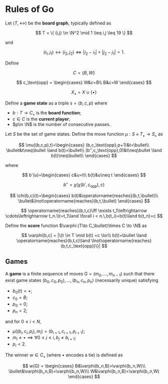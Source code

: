 # Rules of Go

Let $(T, \leftrightarrow)$ be the **board graph**, typically defined as

$$
T = \{ (i,j) \in \N^2 \mid 1 \leq i,j \leq 19 \}
$$

and

$$
(i_1,j_1)\leftrightarrow(i_2,j_2)\iff |i_2-i_1|+|j_2-j_1|=1\text{.}
$$

Define

$$
C = \{B,W\}
$$

$$
c_\text{opp} = \begin{cases}
W&c=B\\
B&c=W
\end{cases}
$$

$$
X_\bullet = X \cup \{\bullet\}
$$

Define a **game state** as a triple $s = (b,c,p)$ where

- $b : T \to C_{\bullet}$ is the **board function**;
- $c\in C$ is the **current player**;
- $p\in \N$ is the number of consecutive passes.

Let $S$ be the set of game states. Define the move function $\mu: S \times T_\bullet \to S_\bullet$ as

$$
\mu((b,c,p),t)=\begin{cases}
(b,c_\text{opp},p+1)&t=\bullet\\
\bullet&t\neq\bullet \land b(t)=\bullet\\
(b'',c_\text{opp},0)&t\neq\bullet \land b(t)\neq\bullet\\
\end{cases}
$$

where

$$
b'(u)=\begin{cases}
c&u=t\\
b(t)&u\neq t
\end{cases}
$$

$$
b'' = \chi(\chi(b',c_\text{opp}),c)
$$

$$
\chi(b,c)(t)=\begin{cases}
b(t)&\operatorname{reaches}(b,t,\bullet)\\
\bullet&\lnot\operatorname{reaches}(b,t,\bullet)
\end{cases}
$$

$$
\operatorname{reaches}(b,t,c)\iff \exists t_1\leftrightarrow \cdots\leftrightarrow t_n.\\t=t_1\land \forall i < n.\,b(t_i)=b(t)\land b(t_n)=c
$$

Define the **score** function $\varphi:(T\to C_\bullet)\times C \to \N$ as

$$
\varphi(b,c) = |\{t \in T \mid b(t) =c \lor\\
b(t)=\bullet \land \operatorname{reaches}(b,t,c)\land \lnot\operatorname{reaches}(b,t,c_\text{opp})\}|
$$


## Games

A **game** is a finite sequence of moves $G = (m_0,\ldots,m_{n-1})$ such that there exist game states $(b_0,c_0,p_0),\ldots,(b_n,c_n,p_n)$  (necessarily unique) satisfying

- $b_0(t)=\bullet$;
- $c_0=B$;
- $p_0=0$;
- $p_n=2$;

and for $0\leq i < N$,

- $\mu((b_i,c_i,p_i),m_i)=(b_{i+1},c_{i+1},p_{i+1})$;
- $m_i \neq \bullet \implies \forall 0\leq j \leq i,\,b_j \neq b_{i+1}$;
- $p_i < 2$.

The winner $w\in C_\bullet$ (where $\bullet$ encodes a tie) is defined as

$$
w(G) = \begin{cases}
B&\varphi(b_n,B)>\varphi(b_n,W)\\
\bullet&\varphi(b_n,B)=\varphi(b_n,W)\\
W&\varphi(b_n,B)<\varphi(b_n,W)
\end{cases}
$$